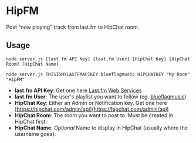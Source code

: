 HipFM
=====

Post "now playing" track from last.fm to HipChat room.


## Usage

```shell
node server.js [last.fm API Key] [last.fm User] [HipChat Key] [HipChat Room] [HipChat Name]

node server.js THISISMYLASTFMAPIKEY blueflagmusic HIPCHATKEY "My Room" "HipFM"
```

* **last.fm API Key**: Get one here [Last.fm Web Services](http://www.last.fm/api/account/create)
* **last.fm User**: The user's playlist you want to follow (eg. [blueflagmusic](http://ws.audioscrobbler.com/1.0/user/blueflagmusic/recenttracks.rss))
* **HipChat Key**: Either an Admin or Notification key. Get one here [https://hipchat.com/admin/api](https://hipchat.com/admin/api)
* **HipChat Room**: The room you want to post to. Must be created in HipChat first.
* **HipChat Name**: _Optional_ Name to display in HipChat (usually where the username goes).